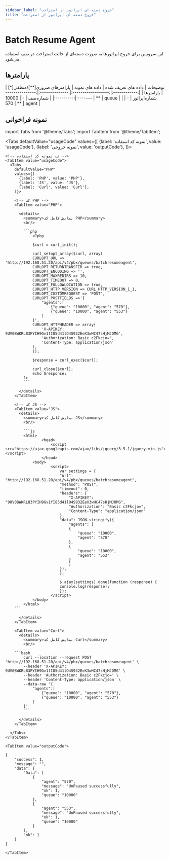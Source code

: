 ```yaml
---
sidebar_label: "خروج دسته ای اپراتور از استراحت"
title: "خروج دسته ای اپراتور از استراحت"
---
```


# Batch Resume Agent

این سرویس برای خروج اپراتورها به صورت دسته‌ای از حالت استراحت در صف استفاده می‌شود.

## پارامتر‌ها

<div class="custom-table">
|    توضیحات   | داده های تعریف شده | داده های نمونه | پارامترهای ضروری[**]/منطقی[*] | پارامترها |
|:------------:|:------------------:|:--------------:|:----------------------:|:---------:|
|    شماره‌صف   |          -         |       10000      |           **           |   queue   |
| شماره‌اپراتور |          -         |       570      |           **           |   agent   |
</div>

## نمونه فراخوانی

<!--  -->
import Tabs from '@theme/Tabs';
import TabItem from '@theme/TabItem';

  <Tabs
    defaultValue="usageCode"
    values={[
      {label: 'نمونه کد استفاده', value: 'usageCode'},
      {label: 'نمونه خروجی', value: 'outputCode'},
    ]}>

    <!-- تب نمونه کد استفاده -->
    <TabItem value="usageCode">
      <Tabs
        defaultValue="PHP"
        values={[
          {label: 'PHP', value: 'PHP'},
          {label: 'JS', value: 'JS'},
          {label: 'Curl', value: 'Curl'},
        ]}>

        <!-- کد PHP -->
        <TabItem value="PHP">
      
          <details>
            <summary>نمایش کامل کد PHP</summary>
            <br/>

			```php
				<?php

				$curl = curl_init();

				curl_setopt_array($curl, array(
				CURLOPT_URL => 'http://192.168.51.20/api/v4/pbx/queues/batchresumeagent',
				CURLOPT_RETURNTRANSFER => true,
				CURLOPT_ENCODING => '',
				CURLOPT_MAXREDIRS => 10,
				CURLOPT_TIMEOUT => 0,
				CURLOPT_FOLLOWLOCATION => true,
				CURLOPT_HTTP_VERSION => CURL_HTTP_VERSION_1_1,
				CURLOPT_CUSTOMREQUEST => 'POST',
				CURLOPT_POSTFIELDS =>'{
					"agents":[
						{"queue": "10000", "agent": "570"},
						{"queue": "10000", "agent": "553"}
					]
				}',
				CURLOPT_HTTPHEADER => array(
					'X-APIKEY: 9UV0BWKRL83PYIH9Gv1fI85d41lO4S932EeX3wHC47sHjMJOMG',
					'Authorization: Basic c2Fkcjo=',
					'Content-Type: application/json'
				),
				));

				$response = curl_exec($curl);

				curl_close($curl);
				echo $response;
			?>
			```

          </details>
        </TabItem>

        <!-- کد JS -->
        <TabItem value="JS">
          <details>
            <summary>نمایش کامل کد JS</summary>
            <br/>

			```js
			<html>
					<head>
						<script src="https://ajax.googleapis.com/ajax/libs/jquery/3.5.1/jquery.min.js"></script>
					</head>
				<body>
						<script>
							var settings = {
							"url": "http://192.168.51.20/api/v4/pbx/queues/batchresumeagent",
							"method": "POST",
							"timeout": 0,
							"headers": {
								"X-APIKEY": "9UV0BWKRL83PYIH9Gv1fI85d41lO4S932EeX3wHC47sHjMJOMG",
								"Authorization": "Basic c2Fkcjo=",
								"Content-Type": "application/json"
							},
							"data": JSON.stringify({
								"agents": [
								{
									"queue": "10000",
									"agent": "570"
								},
								{
									"queue": "10000",
									"agent": "553"
								}
								]
							}),
							};

							$.ajax(settings).done(function (response) {
							console.log(response);
							});
						</script>
				</body>
			</html>
		```

          </details>
        </TabItem>

        <TabItem value="Curl">
          <details>
            <summary>نمایش کامل کد Curl</summary>
            <br/>

		```bash
			curl --location --request POST 'http://192.168.51.20/api/v4/pbx/queues/batchresumeagent' \
			--header 'X-APIKEY: 9UV0BWKRL83PYIH9Gv1fI85d41lO4S932EeX3wHC47sHjMJOMG' \
			--header 'Authorization: Basic c2Fkcjo=' \
			--header 'Content-Type: application/json' \
			--data-raw '{
				"agents":[
					{"queue": "10000", "agent": "570"},
					{"queue": "10000", "agent": "553"}
				]
			}'
			```

          </details>
        </TabItem>

      </Tabs>
    </TabItem>

    <TabItem value="outputCode">

```shell
{
    "success": 1,
    "message": "",
    "data": {
        "Data": [
            {
                "agent": "570",
                "message": "UnPaused successfully",
                "ok": 1,
                "queue": "10000"
            },
            {
                "agent": "553",
                "message": "UnPaused successfully",
                "ok": 1,
                "queue": "10000"
            }
        ],
        "ok": 1
    }
}
```
    </TabItem>

  </Tabs>
